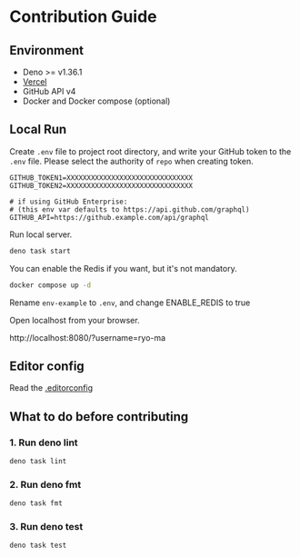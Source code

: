# Contribution Guide

## Environment

- Deno >= v1.36.1
- [Vercel](https://vercel.com/)
- GitHub API v4
- Docker and Docker compose (optional)

## Local Run

Create `.env` file to project root directory, and write your GitHub token to the
`.env` file. Please select the authority of `repo` when creating token.

```properties
GITHUB_TOKEN1=XXXXXXXXXXXXXXXXXXXXXXXXXXXXXXX
GITHUB_TOKEN2=XXXXXXXXXXXXXXXXXXXXXXXXXXXXXXX

# if using GitHub Enterprise:
# (this env var defaults to https://api.github.com/graphql)
GITHUB_API=https://github.example.com/api/graphql
```

Run local server.

```sh
deno task start
```

You can enable the Redis if you want, but it's not mandatory.

```sh
docker compose up -d
```

Rename `env-example` to `.env`, and change ENABLE_REDIS to true

Open localhost from your browser.

http://localhost:8080/?username=ryo-ma

## Editor config

Read the [.editorconfig](./.editorconfig)

## What to do before contributing

### 1. Run deno lint

```sh
deno task lint
```

### 2. Run deno fmt

```sh
deno task fmt
```
### 3. Run deno test

```sh
deno task test
```
